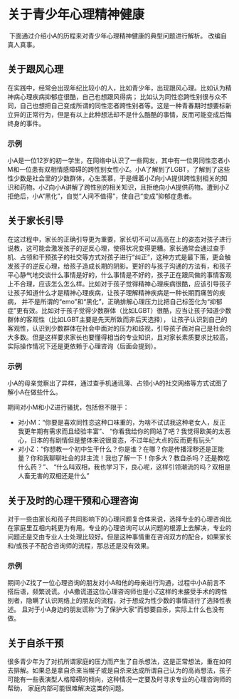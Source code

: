 # 关于青少年心理精神健康
​
下面通过介绍小A的历程来对青少年心理精神健康的典型问题进行解析。
​
改编自真人真事。
​
## 关于跟风心理
​
在实践中，经常会出现年纪比较小的人，比如青少年，出现跟风心理。比如认为精神病心理疾病抑郁症很酷，自己也想跟风得病；
比如认为同性恋跨性别很与众不同，自己也想把自己变成所谓的同性恋者跨性别者等。
​
这是一种青春期时想要标新立异的正常行为，但是有以上此种想法却不是什么酷酷的事情，反而可能变成后悔终身的事件。
​
### 示例
​
小A是一位12岁的初一学生，在网络中认识了一些网友，其中有一位男同性恋者小M和一位患有双相情感障碍的跨性别女性小Z。
​
小A了解到了LGBT，了解到了这些性少数是社会里的少数群体，心生羡慕，于是缠着小Z向小A提供跨性别相关的知识和药物。
​
小Z向小A讲解了跨性别的相关知识，且拒绝向小A提供药物。遭到小Z拒绝后，小A“黑化”，自觉“人间不值得”，使自己“变成”抑郁症患者。
​
## 关于家长引导
​
在这过程中，家长的正确引导更为重要，家长切不可以高高在上的姿态对孩子进行说教，这可能会激发孩子的逆反心理，使得状况变得更糟。
​
家长通常会通过查手机、占领和干预孩子的社交等方式对孩子进行“纠正”，这种方式是最下策，更会触发孩子的逆反心理，给孩子造成长期的阴影。
​
更好的与孩子沟通的方法有，和孩子平心静气地交谈什么事情是好的，什么事情是不好的，孩子正在跟风做的事情客观上不合理，应该怎么怎么样。
​
比如对于孩子觉得精神心理疾病很酷，应该引导孩子让孩子知道什么才是精神心理疾病，让孩子理解精神疾病是一种长期而痛苦的疾病，
并不是所谓的“emo”和“黑化”，正确排解心理压力比把自己标签化为“抑郁症”更有效。
​
比如对于孩子觉得少数群体（比如LGBT）很酷，应当让孩子知道少数群体的客观性（比如LGBT主要是先天所致而非后天选择），
让孩子认识到自己的客观性，认识到少数群体在社会中面对的压力和歧视，引导孩子面对自己是社会的大多数。
​
但是这样要求家长也要懂得相当的专业知识，且对家长素质要求比较高，实际操作情况下还是更依赖于心理咨询（后面会提到）。
​
### 示例
​
小A的母亲觉察出了异样，通过查手机通讯簿、占领小A的社交网络等方式试图了解小A在做些什么。
 
期间对小M和小Z进行骚扰，包括但不限于：
​
- 对小M：“你要是喜欢同性恋这种口味重的，为啥不试试我这种老女人，反正我更年期有需求而且经验丰富”、
“你看我给你的网站了吧？我觉得欧美的太恶心，日本的有剧情但是整体来说很变态，不过年纪大点的反而更有玩头”
​
- 对小Z：“你想教一个初中生干什么？你是谁？在哪？你是传播淫秽还是正能量？你和我聊聊社会的非主流！我也了解一下！你多大？教自杀吗？还是教吃什么药？”、
“什么叫双相，我也学习下，良心呢，这样引领潮流的吗？双相是人畜无害的双相还是什么”
​
## 关于及时的心理干预和心理咨询
​
对于一些由家长和孩子共同影响下的心理问题复合体来说，选择专业的心理咨询比在家庭里互相内耗更为有用。
​
专业的心理咨询可以从问题的根源上去解决，专业的问题还是交由专业人士处理比较好。
​
但是这种事情重在咨询双方的配合，如果家长和/或孩子不配合咨询师的流程，那总还是没有效果。
​
### 示例
​
期间小Z找了一位心理咨询的朋友对小A和他的母亲进行沟通，过程中小A前言不搭后语，频繁说谎。
​
小A撒谎道这位心理咨询师也是小Z这样的未接受手术的跨性别者，隐瞒了认识网络上的朋友的流程，对于想成为性少数的事情进行了选择性表述。
且对于小A身边的朋友谎称“为了保护大家”而想要自杀，实际上什么也没有做。
​
## 关于自杀干预
​
很多青少年为了对抗所谓家庭的压力而产生了自杀想法，这是正常想法，重在如何去排解。
​
如果总是拿自杀来当幌子或是自杀来达成所谓自己认为的高尚想法，孩子可能有一些表演型人格障碍的倾向，这种情况一定要及时寻求专业的心理咨询师的帮助，
家庭内部可能很难解决这类的问题。